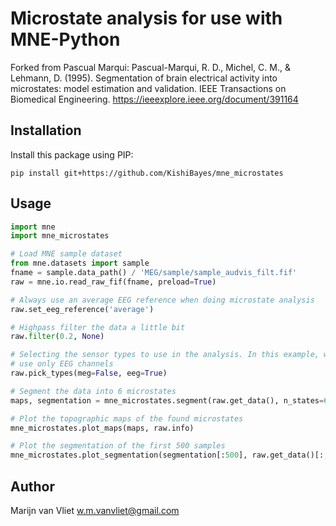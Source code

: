 # Microstate analysis for use with MNE-Python

Forked from Pascual Marqui:
Pascual-Marqui, R. D., Michel, C. M., & Lehmann, D. (1995).  Segmentation of
brain electrical activity into microstates: model estimation and validation.
IEEE Transactions on Biomedical Engineering.
https://ieeexplore.ieee.org/document/391164


## Installation

Install this package using PIP:

```
pip install git+https://github.com/KishiBayes/mne_microstates
```


## Usage

```python
import mne
import mne_microstates

# Load MNE sample dataset
from mne.datasets import sample
fname = sample.data_path() / 'MEG/sample/sample_audvis_filt.fif'
raw = mne.io.read_raw_fif(fname, preload=True)

# Always use an average EEG reference when doing microstate analysis
raw.set_eeg_reference('average')

# Highpass filter the data a little bit
raw.filter(0.2, None)

# Selecting the sensor types to use in the analysis. In this example, we
# use only EEG channels
raw.pick_types(meg=False, eeg=True)

# Segment the data into 6 microstates
maps, segmentation = mne_microstates.segment(raw.get_data(), n_states=6)

# Plot the topographic maps of the found microstates
mne_microstates.plot_maps(maps, raw.info)

# Plot the segmentation of the first 500 samples
mne_microstates.plot_segmentation(segmentation[:500], raw.get_data()[:, :500], raw.times[:500])
```

## Author
Marijn van Vliet <w.m.vanvliet@gmail.com>
